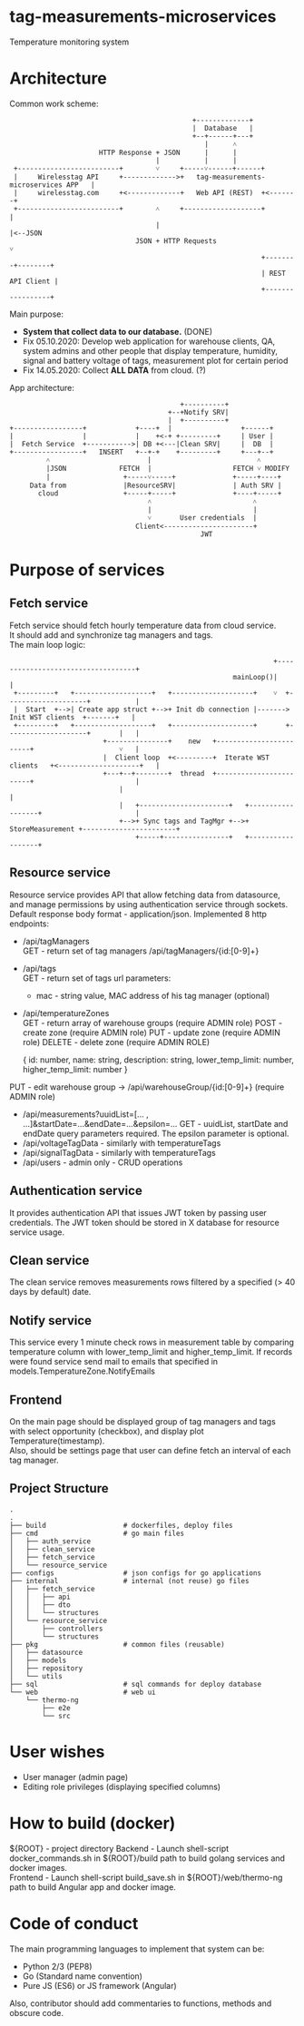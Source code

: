 # tag-measurements-microservices
Temperature monitoring system  
# Architecture
Common work scheme:  

                                              
                                                 +-------------+                 
                                                 |  Database   |
                                                 +--+------+---+
                                                    |      ˄
                          HTTP Response + JSON      |      |
	                                    |           |      |
	 +-------------------------+        ˅     +-----˅------+------+
	 |     Wirelesstag API     +------------->+   tag-measurements-microservices APP   |
	 |     wirelesstag.com     +<-------------+   Web API (REST)  +<-------+
	 +-------------------------+        ˄     +-------------------+        |
	                                    |                                  |<--JSON 
	                               JSON + HTTP Requests                    ˅
	                                                              +--------+--------+
	                                                              | REST API Client |          
	                                                              +-----------------+
	  
Main purpose:
 - <b>System that collect data to our database.</b> (DONE) 
 - Fix 05.10.2020: Develop web application for warehouse clients, QA, system admins and other people that display temperature, humidity, signal and battery voltage of tags, measurement
  plot for certain period
 - Fix 14.05.2020: Collect <b>ALL DATA</b> from cloud. (?)
 
App architecture:

                                              +----------+
                                           +--+Notify SRV|
                                           |  +----------+
    +-----------------+            +----+  |                 +------+
    |                 |            |    +<-+ +---------+     | User |
    |  Fetch Service  +----------->| DB +<---|Clean SRV|     |  DB  |
    +-----------------+   INSERT   +--+-+    +---------+     +---+--+
             ˄                        |                          ˄
             |JSON             FETCH  |                    FETCH ˅ MODIFY
             |                  +-----˅-----+              +-----+----+
         Data from              |ResourceSRV|              | Auth SRV |
           cloud                +-----+-----+              +----+-----+
                                      ˄                         ˄ 
                                      |                         |
                                      ˅       User credentials  |
                                   Client<----------------------+
                                                   JWT
                 
# Purpose of services

## Fetch service
Fetch service should fetch hourly temperature data from cloud service.  
It should add and synchronize tag managers and tags.  
The main loop logic:

                                                                     +-----------------------------------+
                                                           mainLoop()|                                   |
     +---------+   +-------------------+   +--------------------+    ˅  +--------------------+           |
     |  Start  +-->| Create app struct +-->+ Init db connection |------->  Init WST clients  +-------+   |
     +---------+   +-------------------+   +--------------------+       +--------------------+       |   |
                           +---------------+    new   +------------------------+                     ˅   |
                           |  Client loop  +<---------+  Iterate WST clients   +<--------------------+   |
                           +---+--+--------+  thread  +------------------------+                         |
                               |                                                                         |
                               |   +----------------------+   +------------------+                       |
                               +-->+ Sync tags and TagMgr +-->+ StoreMeasurement +-----------------------+
                                   +-----+----------------+   +------------------+

                                                                                      
                                            
## Resource service
Resource service provides API that allow fetching data from datasource,  
and manage permissions by using authentication service through sockets.
Default response body format - application/json.
Implemented 8 http endpoints:
 - /api/tagManagers  
 GET - return set of tag managers
 /api/tagManagers/{id:[0-9]+}
 - /api/tags  
 GET - return set of tags
 url parameters: 
    - mac - string value, MAC address of his tag manager (optional)
 - /api/temperatureZones  
 GET - return array of warehouse groups (require ADMIN role)
 POST - create zone (require ADMIN role)
 PUT  - update zone (require ADMIN role)
 DELETE - delete zone (require ADMIN ROLE)
    
    
    {
        id: number,
        name: string,
        description: string,
        lower_temp_limit: number,
        higher_temp_limit: number
    }
    
    
 PUT - edit warehouse group -> /api/warehouseGroup/{id:[0-9]+} (require ADMIN role)
 - /api/measurements?uuidList=[... , ...]&startDate=...&endDate=...&epsilon=...
 GET - uuidList, startDate and endDate query parameters required. The epsilon parameter is optional.
 - /api/voltageTagData - similarly with temperatureTags
 - /api/signalTagData - similarly with temperatureTags
 - /api/users - admin only - CRUD operations  
 
## Authentication service
It provides authentication API that issues JWT token by passing user credentials. 
The JWT token should be stored in X database for resource service usage.  

## Clean service
The clean service removes measurements rows filtered by a specified (> 40 days by default) date.

## Notify service
This service every 1 minute check rows in measurement table by comparing temperature column with lower_temp_limit and higher_temp_limit.
If records were found service send mail to emails that specified in models.TemperatureZone.NotifyEmails 

## Frontend
On the main page should be displayed group of tag managers and tags   
with select opportunity (checkbox), and display plot Temperature(timestamp).  
Also, should be settings page that user can define fetch an interval of each tag manager.

## Project Structure

    .
    .
    ├── build                   # dockerfiles, deploy files
    ├── cmd                     # go main files
    │   ├── auth_service       
    │   ├── clean_service       
    │   ├── fetch_service       
    │   └── resource_service
    ├── configs                 # json configs for go applications
    ├── internal                # internal (not reuse) go files
    │   ├── fetch_service
    │   │   ├── api
    │   │   ├── dto
    │   │   └── structures
    │   └── resource_service
    │       ├── controllers
    │       └── structures
    ├── pkg                     # common files (reusable)
    │   ├── datasource
    │   ├── models
    │   ├── repository
    │   └── utils
    ├── sql                     # sql commands for deploy database
    └── web                     # web ui
        └── thermo-ng
            ├── e2e
            └── src



# User wishes
- User manager (admin page)
- Editing role privileges (displaying specified columns) 

# How to build (docker)
 ${ROOT} - project directory
 Backend  - Launch shell-script docker_commands.sh in ${ROOT}/build path to build golang services and docker images.  
 Frontend - Launch shell-script build_save.sh in ${ROOT}/web/thermo-ng path to build Angular app and docker image.

# Code of conduct
The main programming languages to implement that system can be:
 - Python 2/3 (PEP8)
 - Go (Standard name convention)
 - Pure JS (ES6) or JS framework (Angular)
 
Also, contributor should add commentaries to functions, methods and obscure code.
